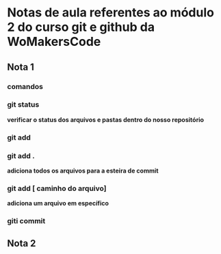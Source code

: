 # Notas de aula referentes ao módulo 2 do curso git e github da WoMakersCode

## Nota 1


### comandos

### git status
**verificar o status dos arquivos e pastas dentro do nosso repositório**

### git add

### git add .

**adiciona todos os arquivos para a esteira de commit**

### git add [ caminho do arquivo]

**adiciona um arquivo em específico**

### giti commit

## Nota 2